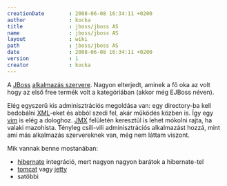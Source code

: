 ```yaml
---
creationDate        : 2008-06-08 16:34:11 +0200 
author              : kocka 
title               : jboss/jboss AS 
name                : jboss/jboss AS 
layout              : wiki 
path                : jboss/jboss AS 
date                : 2008-06-08 16:34:11 +0200 
version             : 1 
creator             : kocka 
---
```

A [JBoss](../jboss.html) [alkalmazás szervere](../Alkalmazas%20Szerver.html). Nagyon elterjedt, aminek a fő oka az volt hogy az első free termék volt a kategóriában (akkor még EJBoss néven).

Elég egyszerű kis adminisztrációs megoldása van: egy directory-ba kell bedobálni [XML](../XML.html)-eket és abból szedi fel, akár működés közben is. Így egy [vim](../VIM.html) is elég a dologhoz. [JMX](../JMX.html) felületén keresztül is lehet mókolni rajta, ha valaki mazohista. Tényleg csili-vili adminisztrációs alkalmazást hozzá, mint ami más alkalmazás szervereknek van, még nem láttam viszont.

Mik vannak benne mostanában:

*   [hibernate](../Hibernate.html) integráció, mert nagyon nagyon barátok a hibernate-tel
*   [tomcat](../tomcat.html) vagy [jetty](../jetty.html)
*   satöbbi
